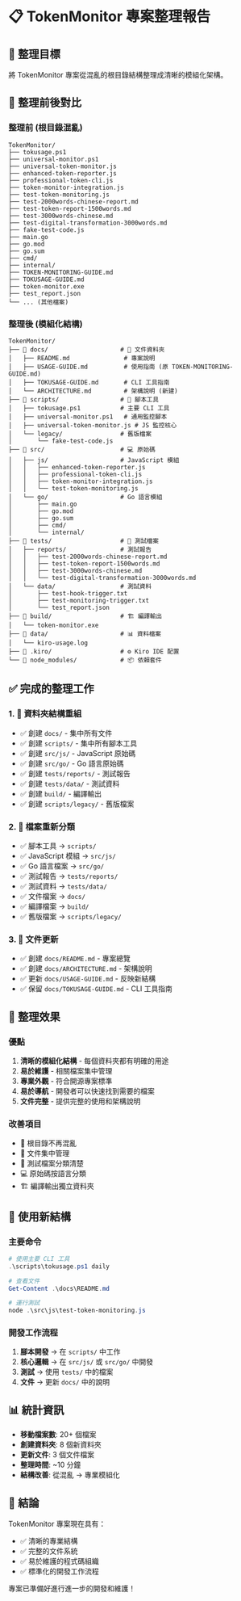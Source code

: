 # 📋 TokenMonitor 專案整理報告

## 🎯 整理目標
將 TokenMonitor 專案從混亂的根目錄結構整理成清晰的模組化架構。

## 📁 整理前後對比

### 整理前 (根目錄混亂)
```
TokenMonitor/
├── tokusage.ps1
├── universal-monitor.ps1
├── universal-token-monitor.js
├── enhanced-token-reporter.js
├── professional-token-cli.js
├── token-monitor-integration.js
├── test-token-monitoring.js
├── test-2000words-chinese-report.md
├── test-token-report-1500words.md
├── test-3000words-chinese.md
├── test-digital-transformation-3000words.md
├── fake-test-code.js
├── main.go
├── go.mod
├── go.sum
├── cmd/
├── internal/
├── TOKEN-MONITORING-GUIDE.md
├── TOKUSAGE-GUIDE.md
├── token-monitor.exe
├── test_report.json
└── ... (其他檔案)
```

### 整理後 (模組化結構)
```
TokenMonitor/
├── 📂 docs/                    # 📖 文件資料夾
│   ├── README.md               # 專案說明
│   ├── USAGE-GUIDE.md          # 使用指南 (原 TOKEN-MONITORING-GUIDE.md)
│   ├── TOKUSAGE-GUIDE.md       # CLI 工具指南
│   └── ARCHITECTURE.md         # 架構說明 (新建)
├── 📂 scripts/                 # 🔧 腳本工具
│   ├── tokusage.ps1           # 主要 CLI 工具
│   ├── universal-monitor.ps1   # 通用監控腳本
│   ├── universal-token-monitor.js # JS 監控核心
│   └── legacy/                # 舊版檔案
│       └── fake-test-code.js
├── 📂 src/                     # 💻 原始碼
│   ├── js/                    # JavaScript 模組
│   │   ├── enhanced-token-reporter.js
│   │   ├── professional-token-cli.js
│   │   ├── token-monitor-integration.js
│   │   └── test-token-monitoring.js
│   └── go/                    # Go 語言模組
│       ├── main.go
│       ├── go.mod
│       ├── go.sum
│       ├── cmd/
│       └── internal/
├── 📂 tests/                   # 🧪 測試檔案
│   ├── reports/               # 測試報告
│   │   ├── test-2000words-chinese-report.md
│   │   ├── test-token-report-1500words.md
│   │   ├── test-3000words-chinese.md
│   │   └── test-digital-transformation-3000words.md
│   └── data/                  # 測試資料
│       ├── test-hook-trigger.txt
│       ├── test-monitoring-trigger.txt
│       └── test_report.json
├── 📂 build/                   # 🏗️ 編譯輸出
│   └── token-monitor.exe
├── 📂 data/                    # 📊 資料檔案
│   └── kiro-usage.log
├── 📂 .kiro/                   # ⚙️ Kiro IDE 配置
└── 📂 node_modules/            # 📦 依賴套件
```

## ✅ 完成的整理工作

### 1. 📁 資料夾結構重組
- ✅ 創建 `docs/` - 集中所有文件
- ✅ 創建 `scripts/` - 集中所有腳本工具
- ✅ 創建 `src/js/` - JavaScript 原始碼
- ✅ 創建 `src/go/` - Go 語言原始碼
- ✅ 創建 `tests/reports/` - 測試報告
- ✅ 創建 `tests/data/` - 測試資料
- ✅ 創建 `build/` - 編譯輸出
- ✅ 創建 `scripts/legacy/` - 舊版檔案

### 2. 📄 檔案重新分類
- ✅ 腳本工具 → `scripts/`
- ✅ JavaScript 模組 → `src/js/`
- ✅ Go 語言檔案 → `src/go/`
- ✅ 測試報告 → `tests/reports/`
- ✅ 測試資料 → `tests/data/`
- ✅ 文件檔案 → `docs/`
- ✅ 編譯檔案 → `build/`
- ✅ 舊版檔案 → `scripts/legacy/`

### 3. 📖 文件更新
- ✅ 創建 `docs/README.md` - 專案總覽
- ✅ 創建 `docs/ARCHITECTURE.md` - 架構說明
- ✅ 更新 `docs/USAGE-GUIDE.md` - 反映新結構
- ✅ 保留 `docs/TOKUSAGE-GUIDE.md` - CLI 工具指南

## 🎯 整理效果

### 優點
1. **清晰的模組化結構** - 每個資料夾都有明確的用途
2. **易於維護** - 相關檔案集中管理
3. **專業外觀** - 符合開源專案標準
4. **易於導航** - 開發者可以快速找到需要的檔案
5. **文件完整** - 提供完整的使用和架構說明

### 改善項目
- 🔧 根目錄不再混亂
- 📖 文件集中管理
- 🧪 測試檔案分類清楚
- 💻 原始碼按語言分類
- 🏗️ 編譯輸出獨立資料夾

## 🚀 使用新結構

### 主要命令
```powershell
# 使用主要 CLI 工具
.\scripts\tokusage.ps1 daily

# 查看文件
Get-Content .\docs\README.md

# 運行測試
node .\src\js\test-token-monitoring.js
```

### 開發工作流程
1. **腳本開發** → 在 `scripts/` 中工作
2. **核心邏輯** → 在 `src/js/` 或 `src/go/` 中開發
3. **測試** → 使用 `tests/` 中的檔案
4. **文件** → 更新 `docs/` 中的說明

## 📊 統計資訊

- **移動檔案數**: 20+ 個檔案
- **創建資料夾**: 8 個新資料夾
- **更新文件**: 3 個文件檔案
- **整理時間**: ~10 分鐘
- **結構改善**: 從混亂 → 專業模組化

## 🎉 結論

TokenMonitor 專案現在具有：
- ✅ 清晰的專業結構
- ✅ 完整的文件系統
- ✅ 易於維護的程式碼組織
- ✅ 標準化的開發工作流程

專案已準備好進行進一步的開發和維護！